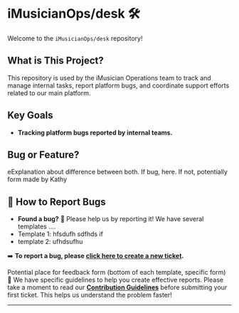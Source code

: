 # iMusicianOps/desk 🛠️

Welcome to the `iMusicianOps/desk` repository!

## What is This Project?

This repository is used by the iMusician Operations team to track and manage internal tasks, report platform bugs, and coordinate support efforts related to our main platform.

## Key Goals

* **Tracking platform bugs reported by internal teams.**

## Bug or Feature? 
eExplanation about difference between both. If bug, here. If not, potentially form made by Kathy

## 📄 How to Report Bugs

* **Found a bug?** 🐞 Please help us by reporting it!
We have several templates .... 
* Template 1: hfsdufh sdfhds if
*  template 2: ufhdsufhu 

➡️ **To report a bug, please [click here to create a new ticket](https://github.com/iMusicianOps/desk/issues/new/choose).**

Potential place for feedback form (bottom of each template, specific form) 
📖 We have specific guidelines to help you create effective reports. Please take a moment to read our **[Contribution Guidelines](CONTRIBUTING.md)** before submitting your first ticket. This helps us understand the problem faster!

---

